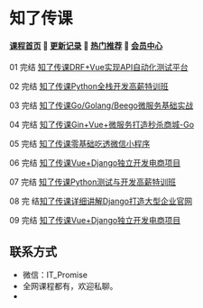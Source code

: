 # 知了传课

#### [**课程首页**](../../README.md) 💖 [**更新记录**](./gxjl-2023.md) 💖 [**热门推荐**](./rmtj.md) 💖 [**会员中心**](./vip.md)

01 完结 [知了传课DRF+Vue实现API自动化测试平台](https://study.163.com/course/introduction.htm?courseId=1210028051)

02 完结 [知了传课Python全栈开发高薪特训班](https://study.163.com/course/introduction.htm?courseId=1004504016)

03 完结 [知了传课Go/Golang/Beego微服务基础实战](https://study.163.com/course/introduction/1209977452.htm)

04 完结 [知了传课Gin+Vue+微服务打造秒杀商城-Go](https://study.163.com/course/introduction/1210803856.htm)

05 完结 [知了传课零基础吃透微信小程序](https://study.163.com/course/introduction.htm?courseId=1006226013)

06 完结 [知了传课Vue+Django独立开发电商项目](https://study.163.com/course/introduction.htm?courseId=1209490803)

07 完结 [知了传课Python测试与开发高薪特训班](https://study.163.com/course/introduction.htm?courseId=1209351817)

08 完 结[知了传课详细讲解Django打造大型企业官网](https://study.163.com/course/introduction.htm?courseId=1005084022)

09 完结 [知了传课Vue+Django独立开发电商项目](https://study.163.com/course/introduction.htm?courseId=1209490803)



## 联系方式

-  微信：IT_Promise
-  全网课程都有，欢迎私聊。
-   